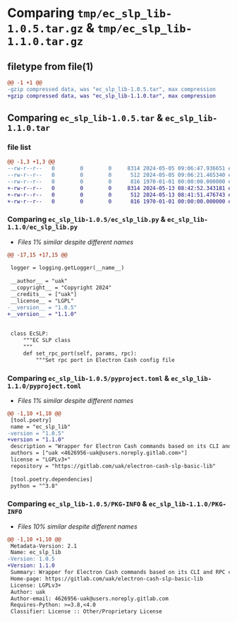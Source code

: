 # Comparing `tmp/ec_slp_lib-1.0.5.tar.gz` & `tmp/ec_slp_lib-1.1.0.tar.gz`

## filetype from file(1)

```diff
@@ -1 +1 @@
-gzip compressed data, was "ec_slp_lib-1.0.5.tar", max compression
+gzip compressed data, was "ec_slp_lib-1.1.0.tar", max compression
```

## Comparing `ec_slp_lib-1.0.5.tar` & `ec_slp_lib-1.1.0.tar`

### file list

```diff
@@ -1,3 +1,3 @@
--rw-r--r--   0        0        0     8314 2024-05-05 09:06:47.936651 ec_slp_lib-1.0.5/ec_slp_lib.py
--rw-r--r--   0        0        0      512 2024-05-05 09:06:21.465340 ec_slp_lib-1.0.5/pyproject.toml
--rw-r--r--   0        0        0      816 1970-01-01 00:00:00.000000 ec_slp_lib-1.0.5/PKG-INFO
+-rw-r--r--   0        0        0     8314 2024-05-13 08:42:52.343181 ec_slp_lib-1.1.0/ec_slp_lib.py
+-rw-r--r--   0        0        0      512 2024-05-13 08:41:51.476743 ec_slp_lib-1.1.0/pyproject.toml
+-rw-r--r--   0        0        0      816 1970-01-01 00:00:00.000000 ec_slp_lib-1.1.0/PKG-INFO
```

### Comparing `ec_slp_lib-1.0.5/ec_slp_lib.py` & `ec_slp_lib-1.1.0/ec_slp_lib.py`

 * *Files 1% similar despite different names*

```diff
@@ -17,15 +17,15 @@
 
 logger = logging.getLogger(__name__)
 
 __author__ = "uak"
 __copyright__ = "Copyright 2024"
 __credits__ = ["uak"]
 __license__ = "LGPL"
-__version__ = "1.0.5"
+__version__ = "1.1.0"
 
 
 class EcSLP:
     """EC SLP class
     """
     def set_rpc_port(self, params, rpc):
         """Set rpc port in Electron Cash config file
```

### Comparing `ec_slp_lib-1.0.5/pyproject.toml` & `ec_slp_lib-1.1.0/pyproject.toml`

 * *Files 1% similar despite different names*

```diff
@@ -1,10 +1,10 @@
 [tool.poetry]
 name = "ec_slp_lib"
-version = "1.0.5"
+version = "1.1.0"
 description = "Wrapper for Electron Cash commands based on its CLI and RPC commands"
 authors = ["uak <4626956-uak@users.noreply.gitlab.com>"]
 license = "LGPLv3+"
 repository = "https://gitlab.com/uak/electron-cash-slp-basic-lib"
 
 [tool.poetry.dependencies]
 python = "^3.8"
```

### Comparing `ec_slp_lib-1.0.5/PKG-INFO` & `ec_slp_lib-1.1.0/PKG-INFO`

 * *Files 10% similar despite different names*

```diff
@@ -1,10 +1,10 @@
 Metadata-Version: 2.1
 Name: ec_slp_lib
-Version: 1.0.5
+Version: 1.1.0
 Summary: Wrapper for Electron Cash commands based on its CLI and RPC commands
 Home-page: https://gitlab.com/uak/electron-cash-slp-basic-lib
 License: LGPLv3+
 Author: uak
 Author-email: 4626956-uak@users.noreply.gitlab.com
 Requires-Python: >=3.8,<4.0
 Classifier: License :: Other/Proprietary License
```

